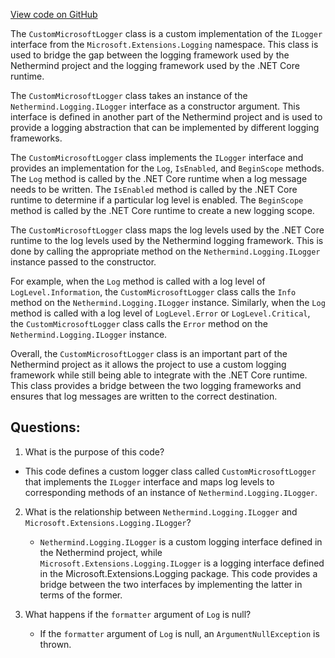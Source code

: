 [View code on GitHub](https://github.com/NethermindEth/nethermind/src/Nethermind/Nethermind.Runner/Logging/CustomMicrosoftLogger.cs)

The `CustomMicrosoftLogger` class is a custom implementation of the `ILogger` interface from the `Microsoft.Extensions.Logging` namespace. This class is used to bridge the gap between the logging framework used by the Nethermind project and the logging framework used by the .NET Core runtime.

The `CustomMicrosoftLogger` class takes an instance of the `Nethermind.Logging.ILogger` interface as a constructor argument. This interface is defined in another part of the Nethermind project and is used to provide a logging abstraction that can be implemented by different logging frameworks.

The `CustomMicrosoftLogger` class implements the `ILogger` interface and provides an implementation for the `Log`, `IsEnabled`, and `BeginScope` methods. The `Log` method is called by the .NET Core runtime when a log message needs to be written. The `IsEnabled` method is called by the .NET Core runtime to determine if a particular log level is enabled. The `BeginScope` method is called by the .NET Core runtime to create a new logging scope.

The `CustomMicrosoftLogger` class maps the log levels used by the .NET Core runtime to the log levels used by the Nethermind logging framework. This is done by calling the appropriate method on the `Nethermind.Logging.ILogger` instance passed to the constructor.

For example, when the `Log` method is called with a log level of `LogLevel.Information`, the `CustomMicrosoftLogger` class calls the `Info` method on the `Nethermind.Logging.ILogger` instance. Similarly, when the `Log` method is called with a log level of `LogLevel.Error` or `LogLevel.Critical`, the `CustomMicrosoftLogger` class calls the `Error` method on the `Nethermind.Logging.ILogger` instance.

Overall, the `CustomMicrosoftLogger` class is an important part of the Nethermind project as it allows the project to use a custom logging framework while still being able to integrate with the .NET Core runtime. This class provides a bridge between the two logging frameworks and ensures that log messages are written to the correct destination.
## Questions: 
 1. What is the purpose of this code?
   - This code defines a custom logger class called `CustomMicrosoftLogger` that implements the `ILogger` interface and maps log levels to corresponding methods of an instance of `Nethermind.Logging.ILogger`.

2. What is the relationship between `Nethermind.Logging.ILogger` and `Microsoft.Extensions.Logging.ILogger`?
   - `Nethermind.Logging.ILogger` is a custom logging interface defined in the Nethermind project, while `Microsoft.Extensions.Logging.ILogger` is a logging interface defined in the Microsoft.Extensions.Logging package. This code provides a bridge between the two interfaces by implementing the latter in terms of the former.

3. What happens if the `formatter` argument of `Log` is null?
   - If the `formatter` argument of `Log` is null, an `ArgumentNullException` is thrown.
